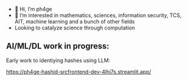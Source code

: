 - 👋 Hi, I’m ph4ge
- 👀 I’m interested in mathematics, sciences, information security, TCS, AIT, machine learning and a bunch of other fields
- Looking to catalyze science through computation

AI/ML/DL work in progress:
---
Early work to identiying hashes using LLM:

https://ph4ge-hashid-srcfrontend-dev-4lhi7s.streamlit.app/

<!---
ph4ge/ph4ge is a ✨ special ✨ repository because its `README.md` (this file) appears on your GitHub profile.
You can click the Preview link to take a look at your changes.
--->
